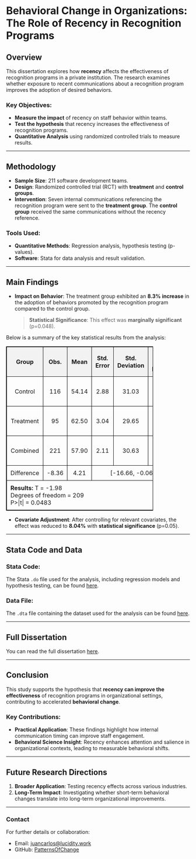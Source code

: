 # Behavioral Change in Organizations: The Role of Recency in Recognition Programs
 
## Overview
This dissertation explores how **recency** affects the effectiveness of recognition programs in a private institution. The research examines whether exposure to recent communications about a recognition program improves the adoption of desired behaviors.

### Key Objectives:
- **Measure the impact** of recency on staff behavior within teams.
- **Test the hypothesis** that recency increases the effectiveness of recognition programs.
- **Quantitative Analysis** using randomized controlled trials to measure results.

---

## Methodology

- **Sample Size**: 211 software development teams.
- **Design**: Randomized controlled trial (RCT) with **treatment** and **control groups**.
- **Intervention**: Seven internal communications referencing the recognition program were sent to the **treatment group**. The **control group** received the same communications without the recency reference.

### Tools Used:
- **Quantitative Methods**: Regression analysis, hypothesis testing (p-values).
- **Software**: Stata for data analysis and result validation.

---

## Main Findings

- **Impact on Behavior**: The treatment group exhibited an **8.3% increase** in the adoption of behaviors promoted by the recognition program compared to the control group.
  
  > **Statistical Significance**: This effect was **marginally significant** (p=0.048).

Below is a summary of the key statistical results from the analysis:

<table style="width:80%; border: 1px solid black; border-collapse: collapse;">
  <tr style="background-color: #f2f2f2; text-align: center;">
    <th style="padding: 10px; border: 1px solid black;">Group</th>
    <th style="padding: 10px; border: 1px solid black;">Obs.</th>
    <th style="padding: 10px; border: 1px solid black;">Mean</th>
    <th style="padding: 10px; border: 1px solid black;">Std. Error</th>
    <th style="padding: 10px; border: 1px solid black;">Std. Deviation</th>
    <th style="padding: 10px; border: 1px solid black;">95% Conf. Interval</th>
  </tr>
  <tr style="text-align: center;">
    <td style="padding: 10px; border: 1px solid black;">Control</td>
    <td style="padding: 10px; border: 1px solid black;">116</td>
    <td style="padding: 10px; border: 1px solid black;">54.14</td>
    <td style="padding: 10px; border: 1px solid black;">2.88</td>
    <td style="padding: 10px; border: 1px solid black;">31.03</td>
    <td style="padding: 10px; border: 1px solid black;">48.27 - 59.84</td>
  </tr>
  <tr style="text-align: center;">
    <td style="padding: 10px; border: 1px solid black;">Treatment</td>
    <td style="padding: 10px; border: 1px solid black;">95</td>
    <td style="padding: 10px; border: 1px solid black;">62.50</td>
    <td style="padding: 10px; border: 1px solid black;">3.04</td>
    <td style="padding: 10px; border: 1px solid black;">29.65</td>
    <td style="padding: 10px; border: 1px solid black;">56.45 - 68.54</td>
  </tr>
  <tr style="text-align: center;">
    <td style="padding: 10px; border: 1px solid black;">Combined</td>
    <td style="padding: 10px; border: 1px solid black;">221</td>
    <td style="padding: 10px; border: 1px solid black;">57.90</td>
    <td style="padding: 10px; border: 1px solid black;">2.11</td>
    <td style="padding: 10px; border: 1px solid black;">30.63</td>
    <td style="padding: 10px; border: 1px solid black;">53.74 - 62.06</td>
  </tr>
  <tr style="text-align: center;">
    <td style="padding: 10px; border: 1px solid black;">Difference</td>
    <td style="padding: 10px; border: 1px solid black;">-8.36</td>
    <td style="padding: 10px; border: 1px solid black;">4.21</td>
    <td colspan="3" style="padding: 10px; border: 1px solid black;">[-16.66, -0.063]</td>
  </tr>
  <tr style="text-align: center;">
    <td colspan="6" style="padding: 10px; border: 1px solid black; text-align: left;">
      <strong>Results:</strong> T = -1.98<br>Degrees of freedom = 209<br>P>|t| = 0.0483
    </td>
  </tr>
</table>

- **Covariate Adjustment**: After controlling for relevant covariates, the effect was reduced to **8.04%** with **statistical significance** (p=0.05).

---

## Stata Code and Data

### Stata Code:
The Stata `.do` file used for the analysis, including regression models and hypothesis testing, can be found [here](https://www.dropbox.com/scl/fi/8p9b2rj479q5xxm98foqk/18080-Dissertation-Do-File-FINAL.do?rlkey=15ywf6qajuuzwiwivx3tx1tyj&st=v2hr9uzq&dl=0).

### Data File:
The `.dta` file containing the dataset used for the analysis can be found [here](https://www.dropbox.com/scl/fi/zgv46wuwb4hk2k8fuulqi/18080-Dissertation-File-FINAL.dta?rlkey=jhzu39l42nwk2dc8kgltaqatv&st=iaxrhl0s&dl=0).

---

## Full Dissertation

You can read the full dissertation [here](https://www.dropbox.com/scl/fi/vybf2cqcvpkf3xk7yck1f/18080-PB413E-Dissertation-FINAL.pdf?rlkey=d3uq06kxx7zmpmwsizoeokv7z&st=zk4ctlzi&dl=0).

---

## Conclusion

This study supports the hypothesis that **recency can improve the effectiveness** of recognition programs in organizational settings, contributing to accelerated **behavioral change**.

### Key Contributions:
- **Practical Application**: These findings highlight how internal communication timing can improve staff engagement.
- **Behavioral Science Insight**: Recency enhances attention and salience in organizational contexts, leading to measurable behavioral shifts.

---

## Future Research Directions
1. **Broader Application**: Testing recency effects across various industries.
2. **Long-Term Impact**: Investigating whether short-term behavioral changes translate into long-term organizational improvements.

---

### Contact
For further details or collaboration:
- Email: [juancarlos@lucidity.work](mailto:juancarlos@lucidity.work)
- GitHub: [PatternsOfChange](https://github.com/PatternsOfChange)
